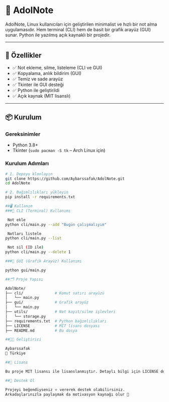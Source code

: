 # 📓 AdolNote

AdolNote, Linux kullanıcıları için geliştirilen minimalist ve hızlı bir not alma uygulamasıdır. Hem terminal (CLI) hem de basit bir grafik arayüz (GUI) sunar. Python ile yazılmış açık kaynaklı bir projedir.

---

## 🚀 Özellikler

- ✅ Not ekleme, silme, listeleme (CLI ve GUI)
- ✅ Kopyalama, anlık bildirim (GUI)
- ✅ Temiz ve sade arayüz
- ✅ Tkinter ile GUI desteği
- ✅ Python ile geliştirildi
- ✅ Açık kaynak (MIT lisanslı)

---

## 📦 Kurulum

### Gereksinimler

- Python 3.8+
- Tkinter (`sudo pacman -S tk` – Arch Linux için)

### Kurulum Adımları

```bash
# 1. Depoyu klonlayın
git clone https://github.com/Aybarssafak/AdolNote.git
cd AdolNote

# 2. Bağımlılıkları yükleyin
pip install -r requirements.txt

##🖥️ Kullanım
###🔸 CLI (Terminal) Kullanımı

 Not ekle
python cli/main.py --add "Bugün çalışmalıyım"

 Notları listele
python cli/main.py --list

 Not sil (ID ile)
python cli/main.py --delete 1

###🔹 GUI (Grafik Arayüz) Kullanımı

python gui/main.py

##🗂️ Proje Yapısı

AdolNote/
├── cli/              # Komut satırı arayüzü
│   └── main.py
├── gui/              # Grafik arayüz
│   └── main.py
├── utils/            # Not kayıt/silme işlevleri
│   └── storage.py
├── requirements.txt  # Python bağımlılıkları
├── LICENSE           # MIT lisans dosyası
├── README.md         # Bu dosya

##🧑‍💻 Geliştirici

Aybarssafak
📍 Türkiye

##📄 Lisans

Bu proje MIT lisansı ile lisanslanmıştır. Detaylı bilgi için LICENSE dosyasına göz atabilirsiniz.

##🌟 Destek Ol

Projeyi beğendiyseniz ⭐ vererek destek olabilirsiniz.
Arkadaşlarınızla paylaşmak da motivasyon kaynağı olur 🙌
